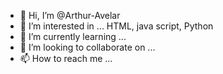 - 👋 Hi, I’m @Arthur-Avelar
- 👀 I’m interested in ... HTML, java script, Python
- 🌱 I’m currently learning ...
- 💞️ I’m looking to collaborate on ...
- 📫 How to reach me ...

<!---
Arthur-Avelar/Arthur-Avelar is a ✨ special ✨ repository because its `README.md` (this file) appears on your GitHub profile.
You can click the Preview link to take a look at your changes.
--->
